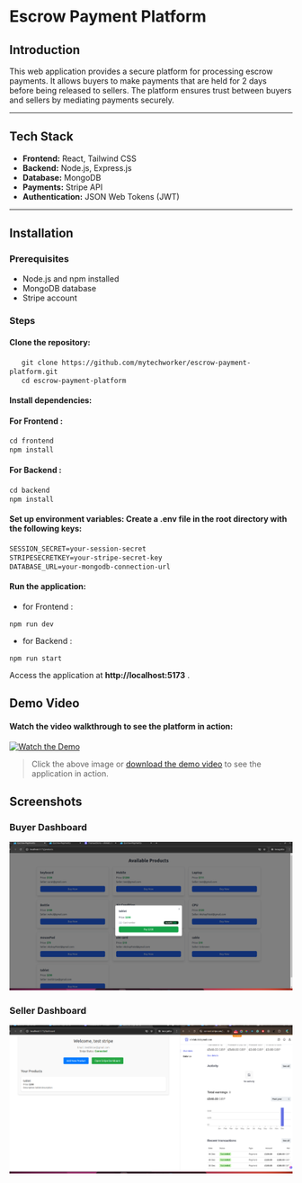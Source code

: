 # Escrow Payment Platform
## Introduction
This web application provides a secure platform for processing escrow payments. It allows buyers to make payments that are held for 2 days before being released to sellers. The platform ensures trust between buyers and sellers by mediating payments securely.


---

## Tech Stack
- **Frontend:** React, Tailwind CSS
- **Backend:** Node.js, Express.js
- **Database:** MongoDB
- **Payments:** Stripe API
- **Authentication:** JSON Web Tokens (JWT)

---

## Installation

### Prerequisites
- Node.js and npm installed
- MongoDB database
- Stripe account

### Steps
#### Clone the repository:
```
   git clone https://github.com/mytechworker/escrow-payment-platform.git
   cd escrow-payment-platform
```
#### Install dependencies:
#### For Frontend :
```
cd frontend
npm install 
```
#### For Backend :
```
cd backend
npm install 
```

#### Set up environment variables: Create a .env file in the root directory with the following keys:
```
SESSION_SECRET=your-session-secret
STRIPESECRETKEY=your-stripe-secret-key
DATABASE_URL=your-mongodb-connection-url
```

#### Run the application:
- for Frontend :  
```
npm run dev
```
- for Backend : 
```
npm run start
```


Access the application at **http://localhost:5173** .

## Demo Video

#### Watch the video walkthrough to see the platform in action:

[![Watch the Demo](.assets/stripeConnect.png)](./assets/stripeConnectDemo.mp4)

> Click the above image or [download the demo video](./assets/stripeConnectDemo.mp4) to see the application in action.


## Screenshots
### Buyer Dashboard
![Buyer Dashboard](./assets/stripeConnectUser.png)

### Seller Dashboard
![Seller Dashboard](./assets/stripeConnectSeller.png)
